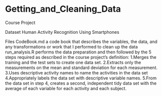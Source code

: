 # Getting_and_Cleaning_Data
Course Project

Dataset
Human Activity Recognition Using Smartphones

Files
    CodeBook.md a code book that describes the variables, the data, and any transformations or work that I performed to clean up the data
    run_analysis.R performs the data preparation and then followed by the 5 steps required as described in the course project’s definition:
           1.Merges the training and the test sets to create one data set.
           2.Extracts only the measurements on the mean and standard deviation for each measurement. 
           3.Uses descriptive activity names to name the activities in the data set
           4.Appropriately labels the data set with descriptive variable names. 
           5.From the data set in step 4, creates a second, independent tidy data set with the average of each variable for each activity and each subject.
    
